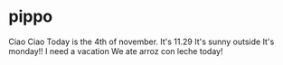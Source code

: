 # pippo
Ciao
Ciao
Today is the 4th of november.
It's 11.29
It's sunny outside
It's monday!!
I need a vacation
We ate arroz con leche today!
